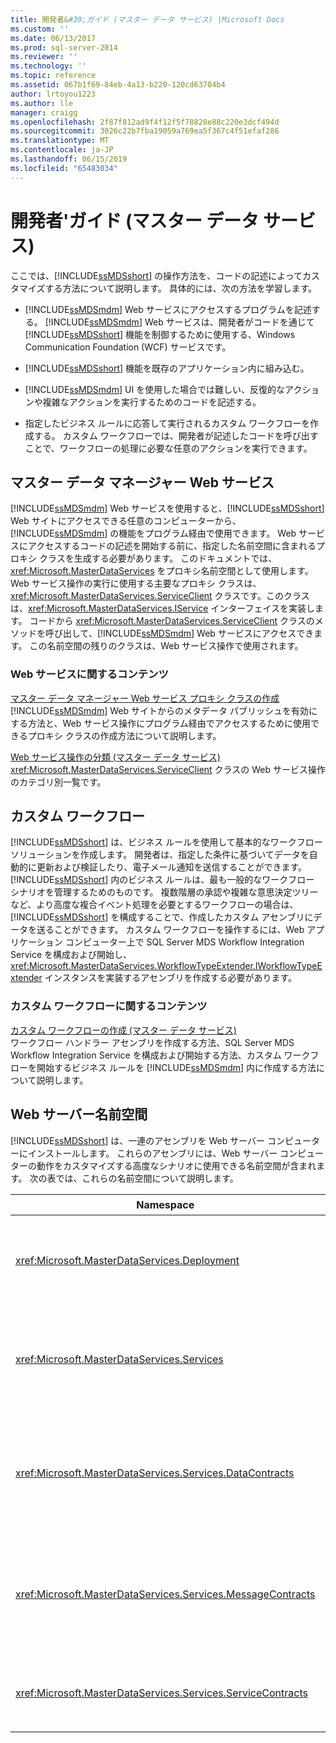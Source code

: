 ```yaml
---
title: 開発者&#39;ガイド (マスター データ サービス) |Microsoft Docs
ms.custom: ''
ms.date: 06/13/2017
ms.prod: sql-server-2014
ms.reviewer: ''
ms.technology: ''
ms.topic: reference
ms.assetid: 067b1f69-84eb-4a13-b220-120cd63704b4
author: lrtoyou1223
ms.author: lle
manager: craigg
ms.openlocfilehash: 2f87f812ad9f4f12f5f78828e88c220e3dcf494d
ms.sourcegitcommit: 3026c22b7fba19059a769ea5f367c4f51efaf286
ms.translationtype: MT
ms.contentlocale: ja-JP
ms.lasthandoff: 06/15/2019
ms.locfileid: "65483034"
---
```

# <a name="developer39s-guide-master-data-services"></a>開発者&#39;ガイド (マスター データ サービス)
  ここでは、[!INCLUDE[ssMDSshort](../../includes/ssmdsshort-md.md)] の操作方法を、コードの記述によってカスタマイズする方法について説明します。 具体的には、次の方法を学習します。  
  
-   [!INCLUDE[ssMDSmdm](../../includes/ssmdsmdm-md.md)] Web サービスにアクセスするプログラムを記述する。 [!INCLUDE[ssMDSmdm](../../includes/ssmdsmdm-md.md)] Web サービスは、開発者がコードを通じて [!INCLUDE[ssMDSshort](../../includes/ssmdsshort-md.md)] 機能を制御するために使用する、Windows Communication Foundation (WCF) サービスです。  
  
-   [!INCLUDE[ssMDSshort](../../includes/ssmdsshort-md.md)] 機能を既存のアプリケーション内に組み込む。  
  
-   [!INCLUDE[ssMDSmdm](../../includes/ssmdsmdm-md.md)] UI を使用した場合では難しい、反復的なアクションや複雑なアクションを実行するためのコードを記述する。  
  
-   指定したビジネス ルールに応答して実行されるカスタム ワークフローを作成する。 カスタム ワークフローでは、開発者が記述したコードを呼び出すことで、ワークフローの処理に必要な任意のアクションを実行できます。  
  
## <a name="master-data-manager-web-service"></a>マスター データ マネージャー Web サービス  
 [!INCLUDE[ssMDSmdm](../../includes/ssmdsmdm-md.md)] Web サービスを使用すると、[!INCLUDE[ssMDSshort](../../includes/ssmdsshort-md.md)] Web サイトにアクセスできる任意のコンピューターから、[!INCLUDE[ssMDSmdm](../../includes/ssmdsmdm-md.md)] の機能をプログラム経由で使用できます。 Web サービスにアクセスするコードの記述を開始する前に、指定した名前空間に含まれるプロキシ クラスを生成する必要があります。 このドキュメントでは、<xref:Microsoft.MasterDataServices> をプロキシ名前空間として使用します。 Web サービス操作の実行に使用する主要なプロキシ クラスは、<xref:Microsoft.MasterDataServices.ServiceClient> クラスです。このクラスは、<xref:Microsoft.MasterDataServices.IService> インターフェイスを実装します。 コードから <xref:Microsoft.MasterDataServices.ServiceClient> クラスのメソッドを呼び出して、[!INCLUDE[ssMDSmdm](../../includes/ssmdsmdm-md.md)] Web サービスにアクセスできます。 この名前空間の残りのクラスは、Web サービス操作で使用されます。  
  
### <a name="web-service-content"></a>Web サービスに関するコンテンツ  
 [マスター データ マネージャー Web サービス プロキシ クラスの作成](create-master-data-manager-web-service-proxy-classes.md)  
 [!INCLUDE[ssMDSmdm](../../includes/ssmdsmdm-md.md)] Web サイトからのメタデータ パブリッシュを有効にする方法と、Web サービス操作にプログラム経由でアクセスするために使用できるプロキシ クラスの作成方法について説明します。  
  
 [Web サービス操作の分類 &#40;マスター データ サービス&#41;](categorized-web-service-operations-master-data-services.md)  
 <xref:Microsoft.MasterDataServices.ServiceClient> クラスの Web サービス操作のカテゴリ別一覧です。  
  
## <a name="custom-workflows"></a>カスタム ワークフロー  
 [!INCLUDE[ssMDSshort](../../includes/ssmdsshort-md.md)] は、ビジネス ルールを使用して基本的なワークフロー ソリューションを作成します。 開発者は、指定した条件に基づいてデータを自動的に更新および検証したり、電子メール通知を送信することができます。 [!INCLUDE[ssMDSshort](../../includes/ssmdsshort-md.md)] 内のビジネス ルールは、最も一般的なワークフロー シナリオを管理するためのものです。 複数階層の承認や複雑な意思決定ツリーなど、より高度な複合イベント処理を必要とするワークフローの場合は、[!INCLUDE[ssMDSshort](../../includes/ssmdsshort-md.md)] を構成することで、作成したカスタム アセンブリにデータを送ることができます。 カスタム ワークフローを操作するには、Web アプリケーション コンピューター上で SQL Server MDS Workflow Integration Service を構成および開始し、<xref:Microsoft.MasterDataServices.WorkflowTypeExtender.IWorkflowTypeExtender> インスタンスを実装するアセンブリを作成する必要があります。  
  
### <a name="custom-workflow-content"></a>カスタム ワークフローに関するコンテンツ  
 [カスタム ワークフローの作成 &#40;マスター データ サービス&#41;](create-a-custom-workflow-master-data-services.md)  
 ワークフロー ハンドラー アセンブリを作成する方法、SQL Server MDS Workflow Integration Service を構成および開始する方法、カスタム ワークフローを開始するビジネス ルールを [!INCLUDE[ssMDSmdm](../../includes/ssmdsmdm-md.md)] 内に作成する方法について説明します。  
  
## <a name="web-server-namespaces"></a>Web サーバー名前空間  
 [!INCLUDE[ssMDSshort](../../includes/ssmdsshort-md.md)] は、一連のアセンブリを Web サーバー コンピューターにインストールします。 これらのアセンブリには、Web サーバー コンピューターの動作をカスタマイズする高度なシナリオに使用できる名前空間が含まれます。 次の表では、これらの名前空間について説明します。  
  
|Namespace|説明|  
|---------------|-----------------|  
|<xref:Microsoft.MasterDataServices.Deployment>|モデルからの配置パッケージの作成と [!INCLUDE[ssMDSshort](../../includes/ssmdsshort-md.md)] データベースへのパッケージの配置に使用できるクラスが含まれます。|  
|<xref:Microsoft.MasterDataServices.Services>|[!INCLUDE[ssMDSmdm](../../includes/ssmdsmdm-md.md)] Web アプリケーションを通じて Web サーバー コンピューターに対して行われた Web サービス操作を取得および処理するクラスが含まれます。|  
|<xref:Microsoft.MasterDataServices.Services.DataContracts>|[!INCLUDE[ssMDSmdm](../../includes/ssmdsmdm-md.md)] Web アプリケーションを通じてクライアント コンピューターから Web サーバー コンピューターにデータを渡す方法を定義するクラスが含まれます。|  
|<xref:Microsoft.MasterDataServices.Services.MessageContracts>|[!INCLUDE[ssMDSmdm](../../includes/ssmdsmdm-md.md)] Web アプリケーションを通じてクライアント コンピューターから Web サーバー コンピューターに要求と応答を渡す方法を定義するクラスが含まれます。|  
|<xref:Microsoft.MasterDataServices.Services.ServiceContracts>|[!INCLUDE[ssMDSmdm](../../includes/ssmdsmdm-md.md)] Web サービスを通じて呼び出すことのできる操作を定義するインターフェイスが含まれます。|  
  
  
